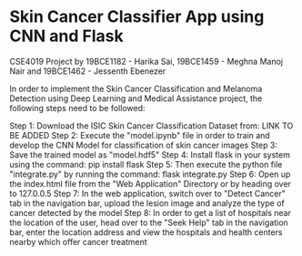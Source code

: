 # Skin Cancer Classifier App using CNN and Flask
CSE4019 Project by 19BCE1182 - Harika Sai, 19BCE1459 - Meghna Manoj Nair and 19BCE1462 - Jessenth Ebenezer 

In order to implement the Skin Cancer Classification and Melanoma Detection using Deep Learning and Medical Assistance project, the following steps need to be followed:

Step 1: Download the ISIC Skin Cancer Classification Dataset from: LINK TO BE ADDED 
Step 2: Execute the "model.ipynb" file in order to train and develop the CNN Model for classification of skin cancer images 
Step 3: Save the trained model as "model.hdf5" 
Step 4: Install flask in your system using the command: pip install flask 
Step 5: Then execute the python file "integrate.py" by running the command: flask integrate.py 
Step 6: Open up the index.html file from the "Web Application" Directory or by heading over to 127.0.0.5 
Step 7: In the web application, switch over to "Detect Cancer" tab in the navigation bar, upload the lesion image and analyze the type of cancer detected by the model 
Step 8: In order to get a list of hospitals near the location of the user, head over to the "Seek Help" tab in the navigation bar, enter the location address and view the hospitals and health centers nearby which offer cancer treatment
